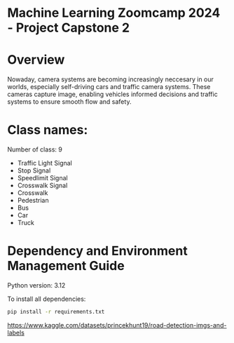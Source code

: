 # Machine Learning Zoomcamp 2024 - Project Capstone 2

# Overview
Nowaday, camera systems are becoming increasingly neccesary in our worlds, especially self-driving cars and traffic camera systems. These cameras capture image, enabling vehicles informed decisions and traffic systems to ensure smooth flow and safety.

# Class names:
Number of class: 9
- Traffic Light Signal
- Stop Signal
- Speedlimit Signal
- Crosswalk Signal
- Crosswalk
- Pedestrian
- Bus
- Car
- Truck

# Dependency and Environment Management Guide
Python version: 3.12

To install all dependencies:
```bash
pip install -r requirements.txt
```

https://www.kaggle.com/datasets/princekhunt19/road-detection-imgs-and-labels